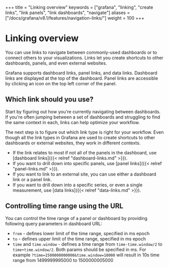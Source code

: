 +++
title = "Linking overview"
keywords = ["grafana", "linking", "create links", "link panels", "link dashboards", "navigate"]
aliases = ["/docs/grafana/v8.1/features/navigation-links/"]
weight = 100
+++

# Linking overview

You can use links to navigate between commonly-used dashboards or to connect others to your visualizations. Links let you create shortcuts to other dashboards, panels, and even external websites.

Grafana supports dashboard links, panel links, and data links. Dashboard links are displayed at the top of the dashboard. Panel links are accessible by clicking an icon on the top left corner of the panel.

## Which link should you use?

Start by figuring out how you're currently navigating between dashboards. If you're often jumping between a set of dashboards and struggling to find the same context in each, links can help optimize your workflow.

The next step is to figure out which link type is right for your workflow. Even though all the link types in Grafana are used to create shortcuts to other dashboards or external websites, they work in different contexts.

- If the link relates to most if not all of the panels in the dashboard, use [dashboard links]({{< relref "dashboard-links.md" >}}).
- If you want to drill down into specific panels, use [panel links]({{< relref "panel-links.md" >}}).
- If you want to link to an external site, you can use either a dashboard link or a panel link.
- If you want to drill down into a specific series, or even a single measurement, use [data links]({{< relref "data-links.md" >}}).

## Controlling time range using the URL

You can control the time range of a panel or dashboard by providing following query parameters in dashboard URL:

- `from` - defines lower limit of the time range, specified in ms epoch
- `to` - defines upper limit of the time range, specified in ms epoch
- `time` and `time.window` - defines a time range from `time-time.window/2` to `time+time.window/2`. Both params should be specified in ms. For example `?time=1500000000000&time.window=10000` will result in 10s time range from 1499999995000 to 1500000005000
